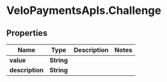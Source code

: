 # VeloPaymentsApIs.Challenge

## Properties
Name | Type | Description | Notes
------------ | ------------- | ------------- | -------------
**value** | **String** |  | 
**description** | **String** |  | 


